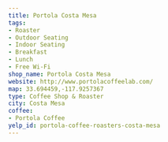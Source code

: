 ```yaml
---
title: Portola Costa Mesa
tags:
- Roaster
- Outdoor Seating
- Indoor Seating
- Breakfast
- Lunch
- Free Wi-Fi
shop_name: Portola Costa Mesa
website: http://www.portolacoffeelab.com/
map: 33.694459,-117.9257367
type: Coffee Shop & Roaster
city: Costa Mesa
coffee:
- Portola Coffee
yelp_id: portola-coffee-roasters-costa-mesa
---
```

